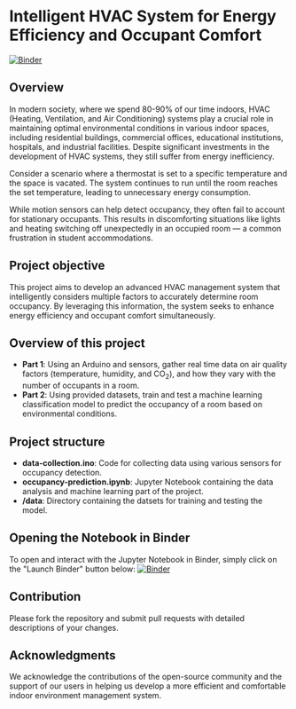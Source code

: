 # Intelligent HVAC System for Energy Efficiency and Occupant Comfort

[![Binder](https://mybinder.org/badge_logo.svg)](https://mybinder.org/v2/gh/ZahinMai/HVAC-Occupancy-Detection/HEAD)

## Overview

In modern society, where we spend 80-90% of our time indoors, HVAC (Heating, Ventilation, and Air Conditioning) systems play a crucial role in maintaining optimal environmental conditions in various indoor spaces, including residential buildings, commercial offices, educational institutions, hospitals, and industrial facilities. Despite significant investments in the development of HVAC systems, they still suffer from energy inefficiency.

Consider a scenario where a thermostat is set to a specific temperature and the space is vacated. The system continues to run until the room reaches the set temperature, leading to unnecessary energy consumption. 

While motion sensors can help detect occupancy, they often fail to account for stationary occupants. This results in discomforting situations like lights and heating switching off unexpectedly in an occupied room — a common frustration in student accommodations.

## Project objective

This project aims to develop an advanced HVAC management system that intelligently considers multiple factors to accurately determine room occupancy. By leveraging this information, the system seeks to enhance energy efficiency and occupant comfort simultaneously.

## Overview of this project
- **Part 1**: Using an Arduino and sensors, gather real time data on air quality factors (temperature, humidity, and CO<sub>2</sub>), and how they vary with the number of occupants in a room.
- **Part 2**: Using provided datasets, train and test a machine learning classification model to predict the occupancy of a room based on environmental conditions.

## Project structure

- **data-collection.ino**: Code for collecting data using various sensors for occupancy detection.
- **occupancy-prediction.ipynb**: Jupyter Notebook containing the data analysis and machine learning part of the project.
- **/data**: Directory containing the datsets for training and testing the model.

## Opening the Notebook in Binder

To open and interact with the Jupyter Notebook in Binder, simply click on the "Launch Binder" button below:
[![Binder](https://mybinder.org/badge_logo.svg)](https://mybinder.org/v2/gh/ZahinMai/HVAC-Occupancy-Detection/24e011426a0db1759d9913ed93d94f7eca4a7b78?urlpath=lab%2Ftree%2Foccupancy-prediction.ipynb)


## Contribution

Please fork the repository and submit pull requests with detailed descriptions of your changes.


## Acknowledgments

We acknowledge the contributions of the open-source community and the support of our users in helping us develop a more efficient and comfortable indoor environment management system.
